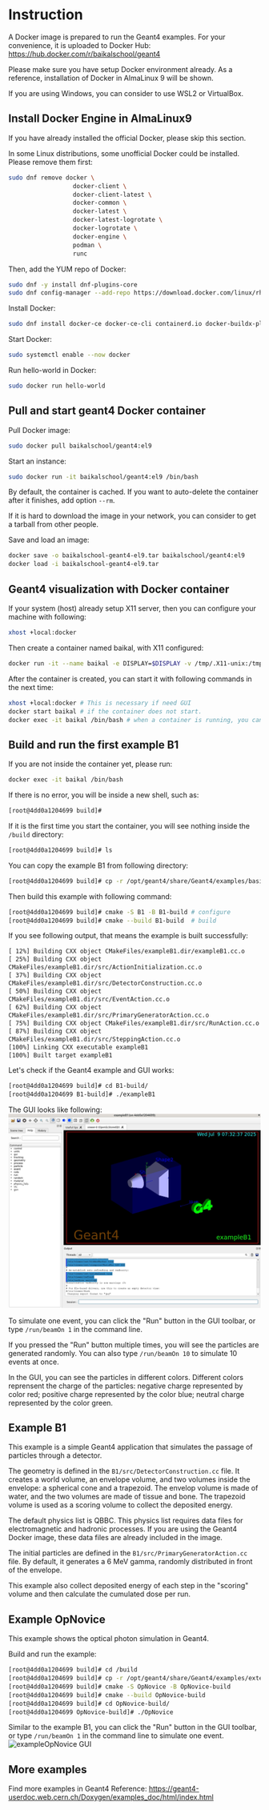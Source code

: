 # Instruction

A Docker image is prepared to run the Geant4 examples. 
For your convenience, it is uploaded to Docker Hub: https://hub.docker.com/r/baikalschool/geant4

Please make sure you have setup Docker environment already. 
As a reference, installation of Docker in AlmaLinux 9 will be shown. 

If you are using Windows, you can consider to use WSL2 or VirtualBox. 

## Install Docker Engine in AlmaLinux9

If you have already installed the official Docker, please skip this section.

In some Linux distributions, some unofficial Docker could be installed. Please remove them first:
```bash
sudo dnf remove docker \
                  docker-client \
                  docker-client-latest \
                  docker-common \
                  docker-latest \
                  docker-latest-logrotate \
                  docker-logrotate \
                  docker-engine \
                  podman \
                  runc
```

Then, add the YUM repo of Docker:
```bash
sudo dnf -y install dnf-plugins-core
sudo dnf config-manager --add-repo https://download.docker.com/linux/rhel/docker-ce.repo
```

Install Docker:
```bash
sudo dnf install docker-ce docker-ce-cli containerd.io docker-buildx-plugin docker-compose-plugin
```

Start Docker:
```bash
sudo systemctl enable --now docker
```

Run hello-world in Docker:
```bash
sudo docker run hello-world
```

## Pull and start geant4 Docker container

Pull Docker image:
```bash
sudo docker pull baikalschool/geant4:el9
```

Start an instance:
```bash
sudo docker run -it baikalschool/geant4:el9 /bin/bash
```

By default, the container is cached. If you want to auto-delete the container after it finishes, add option `--rm`.  

If it is hard to download the image in your network, you can consider to get a tarball from other people.

Save and load an image:
```bash
docker save -o baikalschool-geant4-el9.tar baikalschool/geant4:el9
docker load -i baikalschool-geant4-el9.tar
```

## Geant4 visualization with Docker container

If your system (host) already setup X11 server, then you can configure your machine with following:
```bash
xhost +local:docker
```

Then create a container named baikal, with X11 configured:
```bash
docker run -it --name baikal -e DISPLAY=$DISPLAY -v /tmp/.X11-unix:/tmp/.X11-unix baikalschool/geant4:el9 /bin/bash
```

After the container is created, you can start it with following commands in the next time:
```bash
xhost +local:docker # This is necessary if need GUI
docker start baikal # if the container does not start. 
docker exec -it baikal /bin/bash # when a container is running, you can run it multiple times.
```

## Build and run the first example B1
If you are not inside the container yet, please run:
```bash
docker exec -it baikal /bin/bash
```

If there is no error, you will be inside a new shell, such as:
```bash
[root@4dd0a1204699 build]# 
```

If it is the first time you start the container, you will see nothing inside the `/build` directory:
```bash
[root@4dd0a1204699 build]# ls
```

You can copy the example B1 from following directory:
```bash
[root@4dd0a1204699 build]# cp -r /opt/geant4/share/Geant4/examples/basic/B1 .
```

Then build this example with following command:
```bash
[root@4dd0a1204699 build]# cmake -S B1 -B B1-build # configure
[root@4dd0a1204699 build]# cmake --build B1-build  # build
```

If you see following output, that means the example is built successfully:
```
[ 12%] Building CXX object CMakeFiles/exampleB1.dir/exampleB1.cc.o
[ 25%] Building CXX object CMakeFiles/exampleB1.dir/src/ActionInitialization.cc.o
[ 37%] Building CXX object CMakeFiles/exampleB1.dir/src/DetectorConstruction.cc.o
[ 50%] Building CXX object CMakeFiles/exampleB1.dir/src/EventAction.cc.o
[ 62%] Building CXX object CMakeFiles/exampleB1.dir/src/PrimaryGeneratorAction.cc.o
[ 75%] Building CXX object CMakeFiles/exampleB1.dir/src/RunAction.cc.o
[ 87%] Building CXX object CMakeFiles/exampleB1.dir/src/SteppingAction.cc.o
[100%] Linking CXX executable exampleB1
[100%] Built target exampleB1
```

Let's check if the Geant4 example and GUI works:
```bash
[root@4dd0a1204699 build]# cd B1-build/
[root@4dd0a1204699 B1-build]# ./exampleB1 
```

The GUI looks like following:
![exampleB1 GUI](exampleB1-init.png)

To simulate one event, you can click the "Run" button in the GUI toolbar, or type `/run/beamOn 1` in the command line. 

If you pressed the "Run" button multiple times, you will see the particles are generated randomly. 
You can also type `/run/beamOn 10` to simulate 10 events at once.

In the GUI, you can see the particles in different colors. Different colors reprensent the charge of the particles: negative charge represented by color red; positive charge represented by the color blue; neutral charge represented by the color green.


## Example B1

This example is a simple Geant4 application that simulates the passage of particles through a detector.

The geometry is defined in the `B1/src/DetectorConstruction.cc` file. 
It creates a world volume, an envelope volume, and two volumes inside the envelope: a spherical cone and a trapezoid.
The envelop volume is made of water, and the two volumes are made of tissue and bone. 
The trapezoid volume is used as a scoring volume to collect the deposited energy.

The default physics list is QBBC. This physics list requires data files for electromagnetic and hadronic processes.
If you are using the Geant4 Docker image, these data files are already included in the image.

The initial particles are defined in the `B1/src/PrimaryGeneratorAction.cc` file.
By default, it generates a 6 MeV gamma, randomly distributed in front of the envelope.

This example also collect deposited energy of each step in the "scoring" volume and then calculate the 
cumulated dose per run. 

## Example OpNovice

This example shows the optical photon simulation in Geant4.

Build and run the example:
```bash
[root@4dd0a1204699 build]# cd /build
[root@4dd0a1204699 build]# cp -r /opt/geant4/share/Geant4/examples/extended/optical/OpNovice .
[root@4dd0a1204699 build]# cmake -S OpNovice -B OpNovice-build
[root@4dd0a1204699 build]# cmake --build OpNovice-build
[root@4dd0a1204699 build]# cd OpNovice-build/
[root@4dd0a1204699 OpNovice-build]# ./OpNovice
```

Similar to the example B1, you can click the "Run" button in the GUI toolbar, or type `/run/beamOn 1` in the command line to simulate one event.
![exampleOpNovice GUI](exampleOpNovice-optical-photon.png)

## More examples
Find more examples in Geant4 Reference: https://geant4-userdoc.web.cern.ch/Doxygen/examples_doc/html/index.html